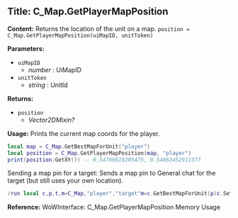 ## Title: C_Map.GetPlayerMapPosition

**Content:**
Returns the location of the unit on a map.
`position = C_Map.GetPlayerMapPosition(uiMapID, unitToken)`

**Parameters:**
- `uiMapID`
  - *number* : UiMapID
- `unitToken`
  - *string* : UnitId

**Returns:**
- `position`
  - *Vector2DMixin?*

**Usage:**
Prints the current map coords for the player.
```lua
local map = C_Map.GetBestMapForUnit("player")
local position = C_Map.GetPlayerMapPosition(map, "player")
print(position:GetXY()) -- 0.54766619205475, 0.54863452911377
```

Sending a map pin for a target:
Sends a map pin to General chat for the target (but still uses your own location).
```lua
/run local c,p,t,m=C_Map,"player","target"m=c.GetBestMapForUnit(p)c.SetUserWaypoint{uiMapID=m,position=c.GetPlayerMapPosition(m,p)}SendChatMessage(format("%%t (%d%%)%s",UnitHealth(t)/UnitHealthMax(t)*100,c.GetUserWaypointHyperlink()),"CHANNEL",nil,1)
```

**Reference:**
WoWInterface: C_Map.GetPlayerMapPosition Memory Usage